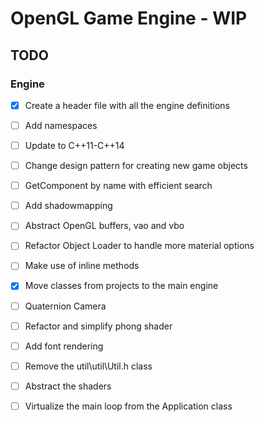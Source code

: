 # OpenGL Game Engine - WIP

## TODO
### Engine
- [x] Create a header file with all the engine definitions
- [ ] Add namespaces
- [ ] Update to C++11-C++14 
- [ ] Change design pattern for creating new game objects
- [ ] GetComponent by name with efficient search
- [ ] Add shadowmapping
- [ ] Abstract OpenGL buffers, vao and vbo
- [ ] Refactor Object Loader to handle more material options
- [ ] Make use of inline methods
- [x] Move classes from projects to the main engine
- [ ] Quaternion Camera
- [ ] Refactor and simplify phong shader
- [ ] Add font rendering
- [ ] Remove the util\util\Util.h class
- [ ] Abstract the shaders
- [ ] Virtualize the main loop from the Application class

 